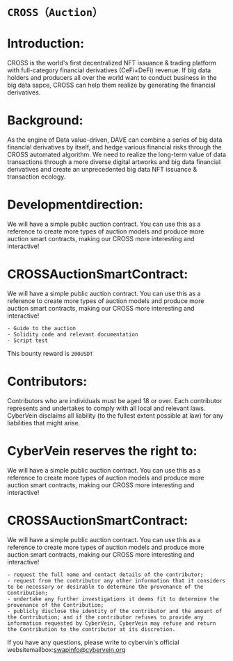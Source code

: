 
# `CROSS（Auction）`

# Introduction:

CROSS is the world's first decentralized NFT issuance & trading platform with full-category financial derivatives (CeFi+DeFi) revenue. If big data holders and producers all over the world want to conduct business in the big data sapce, CROSS can help them realize by generating the financial derivatives.

# Background:

As the engine of Data value-driven, DAVE can combine a series of big data financial derivatives by itself, and hedge various financial risks through the CROSS automated algorithm. We need to realize the long-term value of data transactions through a more diverse digital artworks and big data financial derivatives and create an unprecedented big data NFT issuance & transaction ecology.


# Developmentdirection:

We will have a simple public auction contract. You can use this as a reference to create more types of auction models and produce more auction smart contracts, making our CROSS more interesting and interactive!

# CROSSAuctionSmartContract:

We will have a simple public auction contract. You can use this as a reference to create more types of auction models and produce more auction smart contracts, making our CROSS more interesting and interactive!

```
- Guide to the auction
- Solidity code and relevant documentation
- Script test
```
This bounty reward is `200USDT`

# Contributors:

Contributors who are individuals must be aged 18 or over. Each contributor represents and undertakes to comply with all local and relevant laws. CyberVein disclaims all liability (to the fullest extent possible at law) for any liabilities that might arise.


# CyberVein reserves the right to:

We will have a simple public auction contract. You can use this as a reference to create more types of auction models and produce more auction smart contracts, making our CROSS more interesting and interactive!

# CROSSAuctionSmartContract:

We will have a simple public auction contract. You can use this as a reference to create more types of auction models and produce more auction smart contracts, making our CROSS more interesting and interactive!

```
- request the full name and contact details of the contributor;
- request from the contributor any other information that it considers to be necessary or desirable to determine the provenance of the Contribution;
- undertake any further investigations it deems fit to determine the provenance of the Contribution;
- publicly disclose the identity of the contributor and the amount of the Contribution; and if the contributor refuses to provide any information requested by CyberVein, CyberVein may refuse and return the Contribution to the contributor at its discretion.
```
If you have any questions, please write to cybervin's official websitemailbox:swapinfo@cybervein.org

